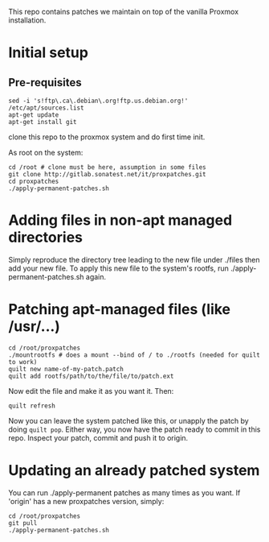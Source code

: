 This repo contains patches we maintain on top of the vanilla Proxmox installation.

# Initial setup
## Pre-requisites
```
sed -i 's!ftp\.ca\.debian\.org!ftp.us.debian.org!' /etc/apt/sources.list
apt-get update
apt-get install git
```

clone this repo to the proxmox system and do first time init.

As root on the system:

```
cd /root # clone must be here, assumption in some files
git clone http://gitlab.sonatest.net/it/proxpatches.git
cd proxpatches
./apply-permanent-patches.sh
```

# Adding files in non-apt managed directories
Simply reproduce the directory tree leading to the new file under ./files then
add your new file. To apply this new file to the system's rootfs, run ./apply-permanent-patches.sh
again.

# Patching apt-managed files (like /usr/...)
```
cd /root/proxpatches
./mountrootfs # does a mount --bind of / to ./rootfs (needed for quilt to work)
quilt new name-of-my-patch.patch
quilt add rootfs/path/to/the/file/to/patch.ext
```
Now edit the file and make it as you want it. Then:
```
quilt refresh
```
Now you can leave the system patched like this, or unapply the patch by doing `quilt pop`.
Either way, you now have the patch ready to commit in this repo. Inspect your patch, commit
and push it to origin.

# Updating an already patched system
You can run ./apply-permanent patches as many times as you want. If 'origin' has
a new proxpatches version, simply:
```
cd /root/proxpatches
git pull
./apply-permanent-patches.sh
```

